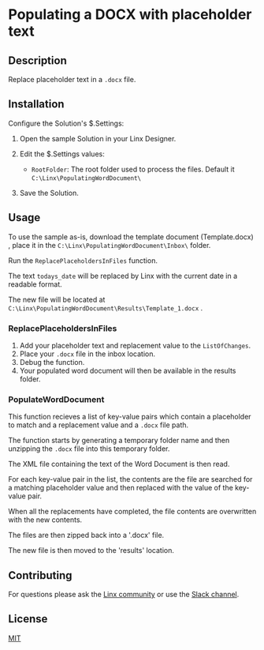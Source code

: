 # Populating a DOCX with placeholder text

## Description
Replace placeholder text in a `.docx` file.


## Installation

Configure the Solution's $.Settings:

1. Open the sample Solution in your Linx Designer.
1. Edit the $.Settings values:

   - `RootFolder`: The root folder used to process the files. Default it `C:\Linx\PopulatingWordDocument\`

1. Save the Solution.



## Usage

To use the sample as-is, download the template document (Template.docx) , place it in the `C:\Linx\PopulatingWordDocument\Inbox\` folder.

Run the `ReplacePlaceholdersInFiles` function.

The text `todays_date` will be replaced by Linx with the current date in a readable format.

The new file will be located at `C:\Linx\PopulatingWordDocument\Results\Template_1.docx` .

### ReplacePlaceholdersInFiles

1. Add your placeholder text and replacement value to the `ListOfChanges`.
1. Place your `.docx` file in the inbox location.
1. Debug the function.
1. Your populated word document will then be available in the results folder.


### PopulateWordDocument

This function recieves a list of key-value pairs which contain a placeholder to match and a replacement value and a `.docx` file path.

The function starts by generating a temporary folder name and then unzipping the `.docx` file into this temporary folder.

The XML file containing the text of the Word Document is then read.

For each key-value pair in the list, the contents are the file are searched for a matching placeholder value and then replaced with the value of the key-value pair.

When all the replacements have completed, the file contents are overwritten with the new contents.

The files are then zipped back into a '.docx' file.

The new file is then moved to the 'results' location.


## Contributing

For questions please ask the [Linx community](https://linx/software/community) or use the [Slack channel](https://linxsoftware.slack.com/archives/C01FLBC1XNX). 

## License

[MIT](https://github.com/linx-software/template-repo/blob/main/LICENSE.txt)
